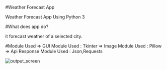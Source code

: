 #Weather Forecast App



Weather Forecast App Using Python 3

#What does app do?



it forecast weather of a selected city.


#Module Used
=> GUI Module Used : Tkinter
=> Image Module Used : Pillow
=> Api Response Module Used : Json,Requests




![output_screen](https://user-images.githubusercontent.com/21184532/111065541-686af680-84cb-11eb-94ad-37cb88cd9483.PNG)


